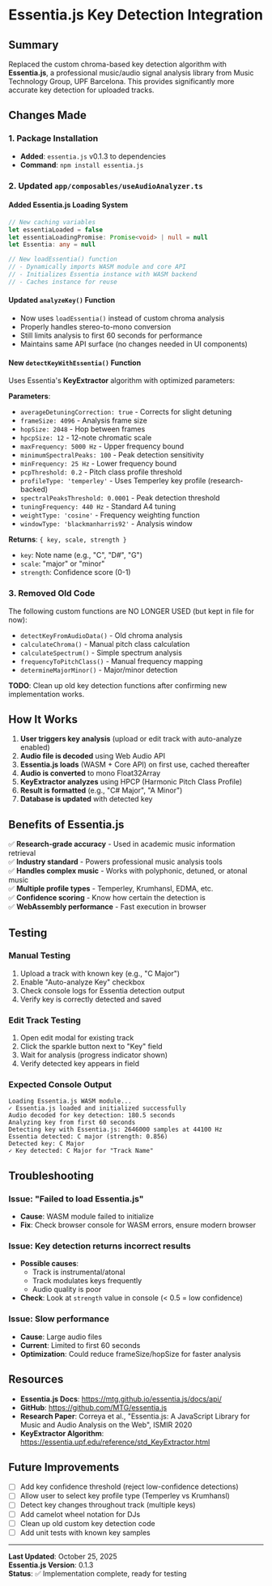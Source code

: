 # Essentia.js Key Detection Integration

## Summary
Replaced the custom chroma-based key detection algorithm with **Essentia.js**, a professional music/audio signal analysis library from Music Technology Group, UPF Barcelona. This provides significantly more accurate key detection for uploaded tracks.

## Changes Made

### 1. Package Installation
- **Added**: `essentia.js` v0.1.3 to dependencies
- **Command**: `npm install essentia.js`

### 2. Updated `app/composables/useAudioAnalyzer.ts`

#### Added Essentia.js Loading System
```typescript
// New caching variables
let essentiaLoaded = false
let essentiaLoadingPromise: Promise<void> | null = null
let Essentia: any = null

// New loadEssentia() function
// - Dynamically imports WASM module and core API
// - Initializes Essentia instance with WASM backend
// - Caches instance for reuse
```

#### Updated `analyzeKey()` Function
- Now uses `loadEssentia()` instead of custom chroma analysis
- Properly handles stereo-to-mono conversion
- Still limits analysis to first 60 seconds for performance
- Maintains same API surface (no changes needed in UI components)

#### New `detectKeyWithEssentia()` Function
Uses Essentia's **KeyExtractor** algorithm with optimized parameters:

**Parameters**:
- `averageDetuningCorrection: true` - Corrects for slight detuning
- `frameSize: 4096` - Analysis frame size
- `hopSize: 2048` - Hop between frames
- `hpcpSize: 12` - 12-note chromatic scale
- `maxFrequency: 5000 Hz` - Upper frequency bound
- `minimumSpectralPeaks: 100` - Peak detection sensitivity
- `minFrequency: 25 Hz` - Lower frequency bound
- `pcpThreshold: 0.2` - Pitch class profile threshold
- `profileType: 'temperley'` - Uses Temperley key profile (research-backed)
- `spectralPeaksThreshold: 0.0001` - Peak detection threshold
- `tuningFrequency: 440 Hz` - Standard A4 tuning
- `weightType: 'cosine'` - Frequency weighting function
- `windowType: 'blackmanharris92'` - Analysis window

**Returns**: `{ key, scale, strength }`
- `key`: Note name (e.g., "C", "D#", "G")
- `scale`: "major" or "minor"
- `strength`: Confidence score (0-1)

### 3. Removed Old Code
The following custom functions are NO LONGER USED (but kept in file for now):
- `detectKeyFromAudioData()` - Old chroma analysis
- `calculateChroma()` - Manual pitch class calculation
- `calculateSpectrum()` - Simple spectrum analysis
- `frequencyToPitchClass()` - Manual frequency mapping
- `determineMajorMinor()` - Major/minor detection

**TODO**: Clean up old key detection functions after confirming new implementation works.

## How It Works

1. **User triggers key analysis** (upload or edit track with auto-analyze enabled)
2. **Audio file is decoded** using Web Audio API
3. **Essentia.js loads** (WASM + Core API) on first use, cached thereafter
4. **Audio is converted** to mono Float32Array
5. **KeyExtractor analyzes** using HPCP (Harmonic Pitch Class Profile)
6. **Result is formatted** (e.g., "C# Major", "A Minor")
7. **Database is updated** with detected key

## Benefits of Essentia.js

✅ **Research-grade accuracy** - Used in academic music information retrieval  
✅ **Industry standard** - Powers professional music analysis tools  
✅ **Handles complex music** - Works with polyphonic, detuned, or atonal music  
✅ **Multiple profile types** - Temperley, Krumhansl, EDMA, etc.  
✅ **Confidence scoring** - Know how certain the detection is  
✅ **WebAssembly performance** - Fast execution in browser  

## Testing

### Manual Testing
1. Upload a track with known key (e.g., "C Major")
2. Enable "Auto-analyze Key" checkbox
3. Check console logs for Essentia detection output
4. Verify key is correctly detected and saved

### Edit Track Testing
1. Open edit modal for existing track
2. Click the sparkle button next to "Key" field
3. Wait for analysis (progress indicator shown)
4. Verify detected key appears in field

### Expected Console Output
```
Loading Essentia.js WASM module...
✓ Essentia.js loaded and initialized successfully
Audio decoded for key detection: 180.5 seconds
Analyzing key from first 60 seconds
Detecting key with Essentia.js: 2646000 samples at 44100 Hz
Essentia detected: C major (strength: 0.856)
Detected key: C Major
✓ Key detected: C Major for "Track Name"
```

## Troubleshooting

### Issue: "Failed to load Essentia.js"
- **Cause**: WASM module failed to initialize
- **Fix**: Check browser console for WASM errors, ensure modern browser

### Issue: Key detection returns incorrect results
- **Possible causes**:
  - Track is instrumental/atonal
  - Track modulates keys frequently
  - Audio quality is poor
- **Check**: Look at `strength` value in console (< 0.5 = low confidence)

### Issue: Slow performance
- **Cause**: Large audio files
- **Current**: Limited to first 60 seconds
- **Optimization**: Could reduce frameSize/hopSize for faster analysis

## Resources

- **Essentia.js Docs**: https://mtg.github.io/essentia.js/docs/api/
- **GitHub**: https://github.com/MTG/essentia.js
- **Research Paper**: Correya et al., "Essentia.js: A JavaScript Library for Music and Audio Analysis on the Web", ISMIR 2020
- **KeyExtractor Algorithm**: https://essentia.upf.edu/reference/std_KeyExtractor.html

## Future Improvements

- [ ] Add key confidence threshold (reject low-confidence detections)
- [ ] Allow user to select key profile type (Temperley vs Krumhansl)
- [ ] Detect key changes throughout track (multiple keys)
- [ ] Add camelot wheel notation for DJs
- [ ] Clean up old custom key detection code
- [ ] Add unit tests with known key samples

---

**Last Updated**: October 25, 2025  
**Essentia.js Version**: 0.1.3  
**Status**: ✅ Implementation complete, ready for testing


